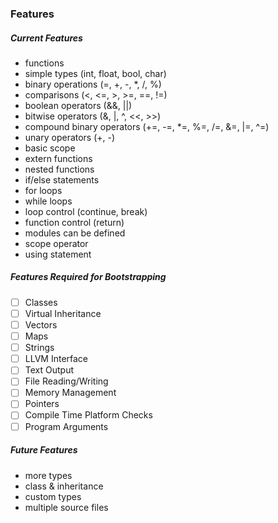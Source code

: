 ### Features

##### Current Features
- functions
- simple types (int, float, bool, char)
- binary operations (=, +, -, *, /, %)
- comparisons (<, <=, >, >=, ==, !=)
- boolean operators (&&, ||)
- bitwise operators (&, |, ^, <<, >>)
- compound binary operators (+=, -=, *=, %=, /=, &=, |=, ^=)
- unary operators (+, -)
- basic scope
- extern functions
- nested functions
- if/else statements
- for loops
- while loops
- loop control (continue, break)
- function control (return)
- modules can be defined
- scope operator
- using statement


##### Features Required for Bootstrapping
- [ ] Classes
- [ ] Virtual Inheritance
- [ ] Vectors
- [ ] Maps
- [ ] Strings
- [ ] LLVM Interface
- [ ] Text Output
- [ ] File Reading/Writing
- [ ] Memory Management
- [ ] Pointers
- [ ] Compile Time Platform Checks
- [ ] Program Arguments

##### Future Features
- more types
- class & inheritance
- custom types
- multiple source files

